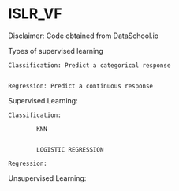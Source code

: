 # ISLR_VF
Disclaimer: Code obtained from DataSchool.io

Types of supervised learning

    Classification: Predict a categorical response
    
    
    Regression: Predict a continuous response



Supervised Learning:

    Classification:

            KNN


            LOGISTIC REGRESSION
    
    Regression:
    
            
Unsupervised Learning:




